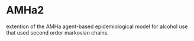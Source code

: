 # AMHa2
extention of the AMHa agent-based epidemiological model for alcohol use that used second order markovian chains.

